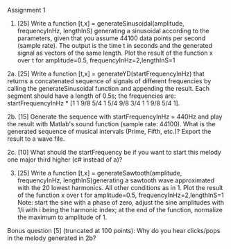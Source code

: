 Assignment 1

1. [25] Write a function [t,x] = generateSinusoidal(amplitude, frequencyInHz, lengthInS) generating a sinusoidal 
according to the parameters, given that you assume 44100 data points per second (sample rate).
The output is the time t in seconds and the generated signal as vectors of the same length.
Plot the result of the function x over t for amplitude=0.5, frequencyInHz=2,lengthInS=1

2a. [25] Write a function [t,x] = generateYD(startFrequencyInHz) that returns a concatenated sequence of signals
of different frequencies by calling the generateSinusoidal function and appending the result.
Each segment should have a length of 0.5s;
the frequencies are: startFrequencyInHz * [1 1 9/8 5/4 1 5/4 9/8 3/4 1 1 9/8 5/4 1].

2b. [15] Generate the sequence with startFrequencyInHz = 440Hz and play the result with Matlab's
sound function (sample rate: 44100).
What is the generated sequence of musical intervals (Prime, Fifth, etc.)?
Export the result to a wave file.

2c. [10] What should the startFrequency be if you want to start this melody one major third higher (c# instead of a)?

3. [25] Write a function [t,x] = generateSawtooth(amplitude, frequencyInHz, lengthInS)generating
a sawtooth wave approximated with the 20 lowest harmonics. All other conditions as in 1.
Plot the result of the function x over t for amplitude=0.5, frequencyInHz=2,lengthInS=1
Note: start the sine with a phase of zero, adjust the sine amplitudes with 1/i with i being the harmonic index; at the end of the function, normalize the maximum to amplitude of 1.

Bonus question [5] (truncated at 100 points): Why do you hear clicks/pops in the melody generated in 2b?
